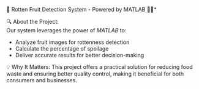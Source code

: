 🌟 Rotten Fruit Detection System - Powered by MATLAB 🍎🍌*  

🔍 About the Project:  
Our system leverages the power of *MATLAB* to:  
- Analyze fruit images for rottenness detection  
- Calculate the percentage of spoilage  
- Deliver accurate results for better decision-making  

💡 Why It Matters:
This project offers a practical solution for reducing food waste and ensuring better quality control, making it beneficial for both consumers and businesses.  
